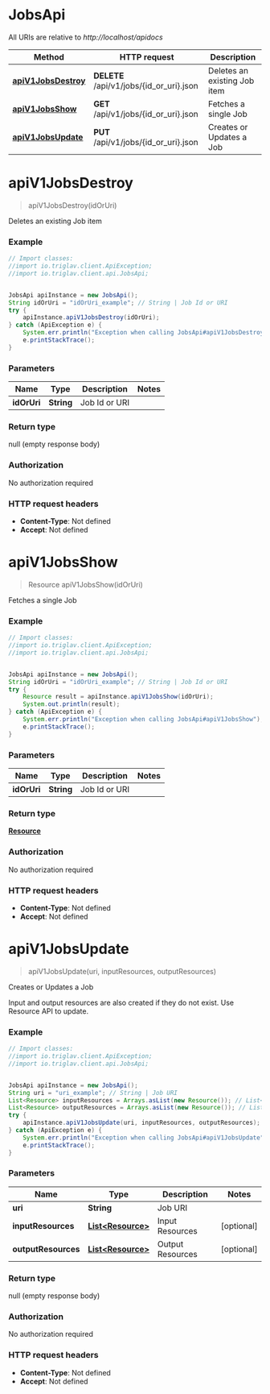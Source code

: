 # JobsApi

All URIs are relative to *http://localhost/apidocs*

Method | HTTP request | Description
------------- | ------------- | -------------
[**apiV1JobsDestroy**](JobsApi.md#apiV1JobsDestroy) | **DELETE** /api/v1/jobs/{id_or_uri}.json | Deletes an existing Job item
[**apiV1JobsShow**](JobsApi.md#apiV1JobsShow) | **GET** /api/v1/jobs/{id_or_uri}.json | Fetches a single Job
[**apiV1JobsUpdate**](JobsApi.md#apiV1JobsUpdate) | **PUT** /api/v1/jobs/{id_or_uri}.json | Creates or Updates a Job


<a name="apiV1JobsDestroy"></a>
# **apiV1JobsDestroy**
> apiV1JobsDestroy(idOrUri)

Deletes an existing Job item

### Example
```java
// Import classes:
//import io.triglav.client.ApiException;
//import io.triglav.client.api.JobsApi;


JobsApi apiInstance = new JobsApi();
String idOrUri = "idOrUri_example"; // String | Job Id or URI
try {
    apiInstance.apiV1JobsDestroy(idOrUri);
} catch (ApiException e) {
    System.err.println("Exception when calling JobsApi#apiV1JobsDestroy");
    e.printStackTrace();
}
```

### Parameters

Name | Type | Description  | Notes
------------- | ------------- | ------------- | -------------
 **idOrUri** | **String**| Job Id or URI |

### Return type

null (empty response body)

### Authorization

No authorization required

### HTTP request headers

 - **Content-Type**: Not defined
 - **Accept**: Not defined

<a name="apiV1JobsShow"></a>
# **apiV1JobsShow**
> Resource apiV1JobsShow(idOrUri)

Fetches a single Job

### Example
```java
// Import classes:
//import io.triglav.client.ApiException;
//import io.triglav.client.api.JobsApi;


JobsApi apiInstance = new JobsApi();
String idOrUri = "idOrUri_example"; // String | Job Id or URI
try {
    Resource result = apiInstance.apiV1JobsShow(idOrUri);
    System.out.println(result);
} catch (ApiException e) {
    System.err.println("Exception when calling JobsApi#apiV1JobsShow");
    e.printStackTrace();
}
```

### Parameters

Name | Type | Description  | Notes
------------- | ------------- | ------------- | -------------
 **idOrUri** | **String**| Job Id or URI |

### Return type

[**Resource**](Resource.md)

### Authorization

No authorization required

### HTTP request headers

 - **Content-Type**: Not defined
 - **Accept**: Not defined

<a name="apiV1JobsUpdate"></a>
# **apiV1JobsUpdate**
> apiV1JobsUpdate(uri, inputResources, outputResources)

Creates or Updates a Job

Input and output resources are also created if they do not exist. Use Resource API to update.

### Example
```java
// Import classes:
//import io.triglav.client.ApiException;
//import io.triglav.client.api.JobsApi;


JobsApi apiInstance = new JobsApi();
String uri = "uri_example"; // String | Job URI
List<Resource> inputResources = Arrays.asList(new Resource()); // List<Resource> | Input Resources
List<Resource> outputResources = Arrays.asList(new Resource()); // List<Resource> | Output Resources
try {
    apiInstance.apiV1JobsUpdate(uri, inputResources, outputResources);
} catch (ApiException e) {
    System.err.println("Exception when calling JobsApi#apiV1JobsUpdate");
    e.printStackTrace();
}
```

### Parameters

Name | Type | Description  | Notes
------------- | ------------- | ------------- | -------------
 **uri** | **String**| Job URI |
 **inputResources** | [**List&lt;Resource&gt;**](Resource.md)| Input Resources | [optional]
 **outputResources** | [**List&lt;Resource&gt;**](Resource.md)| Output Resources | [optional]

### Return type

null (empty response body)

### Authorization

No authorization required

### HTTP request headers

 - **Content-Type**: Not defined
 - **Accept**: Not defined

